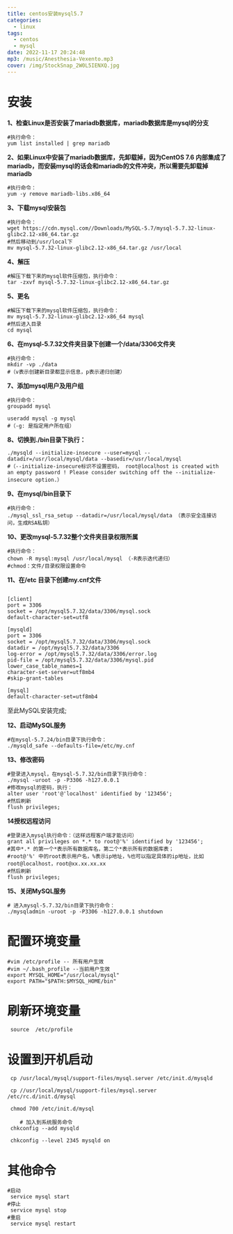```yaml
---
title: centos安装mysql5.7
categories:
  - linux
tags:
  - centos
  - mysql
date: 2022-11-17 20:24:48
mp3: /music/Anesthesia-Vexento.mp3
cover: /img/StockSnap_2W0L5IENXQ.jpg
---
```


# 安装
**1、检查Linux是否安装了mariadb数据库，mariadb数据库是mysql的分支**

```shell
#执行命令：
yum list installed | grep mariadb 
```

**2、如果Linux中安装了mariadb数据库，先卸载掉，因为CentOS 7.6 内部集成了mariadb，而安装mysql的话会和mariadb的文件冲突，所以需要先卸载掉mariadb**

```shell
#执行命令：
yum -y remove mariadb-libs.x86_64
```

**3、下载mysql安装包**

```shell
#执行命令：
wget https://cdn.mysql.com//Downloads/MySQL-5.7/mysql-5.7.32-linux-glibc2.12-x86_64.tar.gz
#然后移动到/usr/local下
mv mysql-5.7.32-linux-glibc2.12-x86_64.tar.gz /usr/local
```

**4、解压**

```shell
#解压下载下来的mysql软件压缩包，执行命令：
tar -zxvf mysql-5.7.32-linux-glibc2.12-x86_64.tar.gz
```

**5、更名**

```shell
#解压下载下来的mysql软件压缩包，执行命令：
mv mysql-5.7.32-linux-glibc2.12-x86_64 mysql
#然后进入目录
cd mysql
```

**6、在mysql-5.7.32文件夹目录下创建一个/data/3306文件夹**

```shell
#执行命令：
mkdir -vp ./data 
#（v表示创建新目录都显示信息，p表示递归创建）
```

**7、添加mysql用户及用户组**

```shell
#执行命令：
groupadd mysql

useradd mysql -g mysql 
#（-g: 是指定用户所在组）
```

**8、切换到./bin目录下执行：**

```shell
./mysqld --initialize-insecure --user=mysql --datadir=/usr/local/mysql/data --basedir=/usr/local/mysql
#（--initialize-insecure标识不设置密码， root@localhost is created with an empty password ! Please consider switching off the --initialize-insecure option.）
```

**9、在mysql/bin目录下**

```shell
#执行命令：
./mysql_ssl_rsa_setup --datadir=/usr/local/mysql/data （表示安全连接访问，生成RSA私钥）
```

**10、更改mysql-5.7.32整个文件夹目录权限所属**

```shell
#执行命令：
chown -R mysql:mysql /usr/local/mysql （-R表示迭代递归）
#chmod：文件/目录权限设置命令
```

**11、在/etc 目录下创建my.cnf文件**

```shell

[client]
port = 3306
socket = /opt/mysql5.7.32/data/3306/mysql.sock
default-character-set=utf8

[mysqld]
port = 3306
socket = /opt/mysql5.7.32/data/3306/mysql.sock
datadir = /opt/mysql5.7.32/data/3306
log-error = /opt/mysql5.7.32/data/3306/error.log
pid-file = /opt/mysql5.7.32/data/3306/mysql.pid
lower_case_table_names=1
character-set-server=utf8mb4
#skip-grant-tables

[mysql]
default-character-set=utf8mb4

```

至此MySQL安装完成;

**12、启动MySQL服务**

```shell
#在mysql-5.7.24/bin目录下执行命令：
./mysqld_safe --defaults-file=/etc/my.cnf
```

**13、修改密码**

```shell
#登录进入mysql，在mysql-5.7.32/bin目录下执行命令：
./mysql -uroot -p -P3306 -h127.0.0.1
#修改mysql的密码，执行：
alter user 'root'@'localhost' identified by '123456';
#然后刷新
flush privileges; 
```

**14授权远程访问**

```shell
#登录进入mysql执行命令：（这样远程客户端才能访问）
grant all privileges on *.* to root@'%' identified by '123456';
#其中*.* 的第一个*表示所有数据库名，第二个*表示所有的数据库表；
#root@'%' 中的root表示用户名，%表示ip地址，%也可以指定具体的ip地址，比如root@localhost，root@xx.xx.xx.xx
#然后刷新
flush privileges; 
```

**15、关闭MySQL服务**

```shell
# 进入mysql-5.7.32/bin目录下执行命令：
./mysqladmin -uroot -p -P3306 -h127.0.0.1 shutdown
```

# 配置环境变量

```shell
#vim /etc/profile -- 所有用户生效
#vim ~/.bash_profile --当前用户生效
export MYSQL_HOME="/usr/local/mysql"
export PATH="$PATH:$MYSQL_HOME/bin"
```

# 刷新环境变量

```shell
 source  /etc/profile
```

# 设置到开机启动

```shell
 cp /usr/local/mysql/support-files/mysql.server /etc/init.d/mysqld  

 cp //usr/local/mysql/support-files/mysql.server /etc/rc.d/init.d/mysql

 chmod 700 /etc/init.d/mysql   

	# 加入到系统服务命令
 chkconfig --add mysqld    

 chkconfig --level 2345 mysqld on 
```

# 其他命令

```shell
#启动
 service mysql start
#停止
 service mysql stop
#重启
 service mysql restart
```